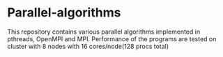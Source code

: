 # Parallel-algorithms
This repository contains various parallel algorithms implemented in pthreads, OpenMPI and MPI. Performance of the programs are tested on cluster with 8 nodes with 16 cores/node(128 procs total)
